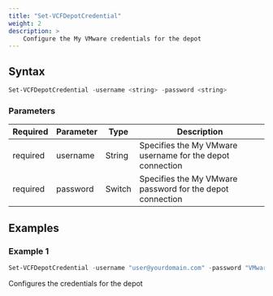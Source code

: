 ```yaml
---
title: "Set-VCFDepotCredential"
weight: 2
description: >
    Configure the My VMware credentials for the depot
---
```


## Syntax
``` powershell
Set-VCFDepotCredential -username <string> -password <string>
```

### Parameters

| Required | Parameter | Type     |  Description                                                             |
| ---------| ----------|----------| ------------------------------------------------------------------------ |
| required | username  | String   | Specifies the My VMware username for the depot connection                | 
| required | password  | Switch   | Specifies the My VMware password for the depot connection                | 


## Examples
### Example 1
``` powershell
Set-VCFDepotCredential -username "user@yourdomain.com" -password "VMware1!"
```
Configures the credentials for the depot